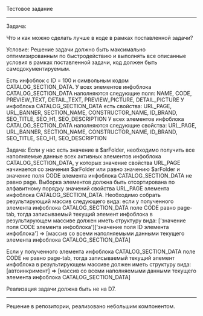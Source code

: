 Тестовое задание

---

Задача:

Что и как можно сделать лучше в коде в рамках поставленной задачи? 

Условие:
Решение задачи должно быть максимально оптимизированным по быстродействию и выполнять все описанные условия в рамках поставленной задачи, код должен быть самодокументируемым.

Есть инфоблок с ID = 100 и символьным кодом CATALOG_SECTION_DATA.
У всех элементов инфоблока CATALOG_SECTION_DATA наполняются следующие поля: NAME, CODE, PREVIEW_TEXT, DETAIL_TEXT, PREVIEW_PICTURE, DETAIL_PICTURE
У инфоблока CATALOG_SECTION_DATA есть свойства: URL_PAGE, URL_BANNER, SECTION_NAME, CONSTRUCTOR_NAME, ID_BRAND, SEO_TITLE, SEO_H1, SEO_DESCRIPTION
У всех элементов инфоблока CATALOG_SECTION_DATA наполняются следующие свойства: URL_PAGE, URL_BANNER, SECTION_NAME, CONSTRUCTOR_NAME, ID_BRAND, SEO_TITLE, SEO_H1, SEO_DESCRIPTION

Задача:
Если у нас есть значение в $arFolder, необходимо получить все наполняемые данные всех активных элементов инфоблока CATALOG_SECTION_DATA, у которых значение свойства URL_PAGE начинается со значения $arFolder или равно значению $arFolder и значение поля CODE элемента инфоблока CATALOG_SECTION_DATA не равно page.
Выборка элементов должна быть отсортирована по алфавитному порядку значений свойства URL_PAGE элемента инфоблока CATALOG_SECTION_DATA.
Необходимо собрать результирующий массив следующего вида: если у полученного элемента инфоблока CATALOG_SECTION_DATA поле CODE равно page-tab, тогда записываемый текущий элемент инфоблока в результирующем массиве должен иметь структуру вида:
['значение поля CODE элемента инфоблока']['значение поля ID элемента инфоблока'] => [массив со всеми наполняемыми данными текущего элемента инфоблока CATALOG_SECTION_DATA]

Если у полученного элемента инфоблока CATALOG_SECTION_DATA поле CODE не равно page-tab, тогда записываемый текущий элемент инфоблока в результирующем массиве должен иметь структуру вида:
[автоинкримент] => [массив со всеми наполняемыми данными текущего элемента инфоблока CATALOG_SECTION_DATA]

Реализация задачи должна быть не на D7.

---

Решение в репозитории, реализовано небольшим компонентом.
